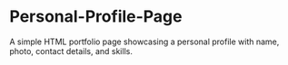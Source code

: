 # Personal-Profile-Page
A simple HTML portfolio page showcasing a personal profile with name, photo, contact details, and skills.
